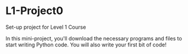 # L1-Project0
Set-up project for Level 1 Course

In this mini-project, you'll download the necessary programs and files to start writing Python code.
You will also write your first bit of code!
